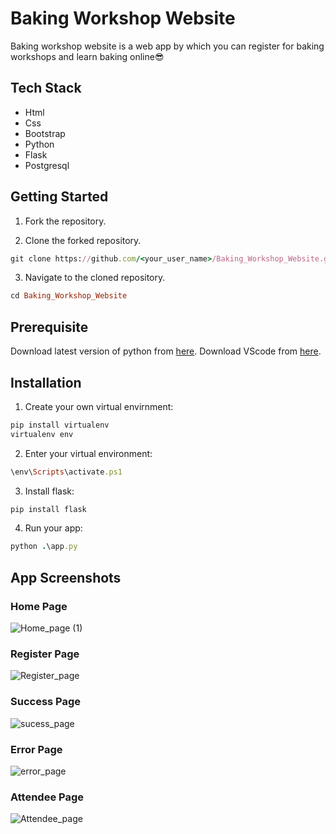 # Baking Workshop Website

Baking workshop website is a web app by which you can register for baking workshops and learn baking online😎

## Tech Stack
- Html
- Css
- Bootstrap
- Python
- Flask
- Postgresql


## Getting Started

1. Fork the repository.
 
2. Clone the forked repository.
```ruby
git clone https://github.com/<your_user_name>/Baking_Workshop_Website.git
```

3. Navigate to the cloned repository.
```ruby
cd Baking_Workshop_Website
```

## Prerequisite

Download latest version of python from [here](https://www.python.org/downloads/).
Download VScode from [here](https://code.visualstudio.com/).


## Installation
1. Create your own virtual envirnment:
```ruby
pip install virtualenv
virtualenv env
```
2. Enter your virtual environment:
```ruby
\env\Scripts\activate.ps1
```
3. Install flask:
```ruby
pip install flask
```
4. Run your app:
```ruby
python .\app.py
```
## App Screenshots

### Home Page

![Home_page (1)](https://user-images.githubusercontent.com/71275600/146410645-d8253ff9-2ef0-42a1-83ea-74f031b616c5.png)
<br>
### Register Page

![Register_page](https://user-images.githubusercontent.com/71275600/146410663-c6ec5820-7712-4d30-a65f-6d925e9dc09c.png)
<br>
### Success Page

![sucess_page](https://user-images.githubusercontent.com/71275600/146410676-fab52828-b514-44a9-b842-c62784516802.png)
<br>
### Error Page

![error_page](https://user-images.githubusercontent.com/71275600/146410684-9c173e18-20d5-40b4-8b9b-abce2af5c09c.png)
<br>
### Attendee Page

![Attendee_page](https://user-images.githubusercontent.com/71275600/146410697-f0b67aa0-5e6d-4e3a-95f7-5e400c098d8a.png)
